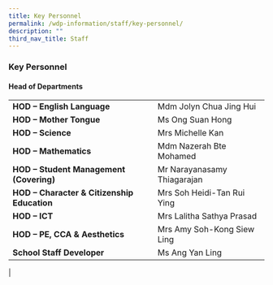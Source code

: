 ```yaml
---
title: Key Personnel
permalink: /wdp-information/staff/key-personnel/
description: ""
third_nav_title: Staff
---
```

### **Key Personnel**
#### **Head of Departments**

|  |  |
|---|---|
| **HOD – English Language** | Mdm Jolyn Chua Jing Hui |
| **HOD – Mother Tongue** | Ms Ong Suan Hong |
| **HOD – Science** | Mrs Michelle Kan |
| **HOD – Mathematics** | Mdm Nazerah Bte Mohamed |
| **HOD – Student Management (Covering)** | Mr Narayanasamy Thiagarajan |
| **HOD – Character & Citizenship Education** | Mrs Soh Heidi-Tan Rui Ying  |
| **HOD – ICT** | Mrs Lalitha Sathya Prasad |
| **HOD – PE, CCA & Aesthetics** | Mrs Amy Soh-Kong Siew Ling |
| **School Staff Developer** | Ms Ang Yan Ling |
|


